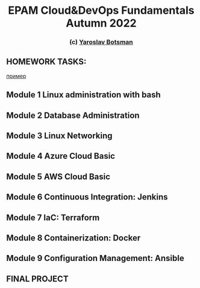 <h1 align="center">EPAM Cloud&DevOps Fundamentals Autumn 2022</h1>
<h3 align="center">(c) <a href="http://ybotsman.pp.ua/" target="_blank">Yaroslav Botsman</a>  </h3>

## HOMEWORK TASKS: 

[пример](https://github.com/NOKnowitAll/EPAM/tree/main/Module1_Linux_administration_with_bash "Module 1 Linux administration with bash")
## Module 1 Linux administration with bash
## Module 2 Database Administration
## Module 3 Linux Networking 
## Module 4 Azure Cloud Basic
## Module 5 AWS Cloud Basic
## Module 6 Continuous Integration: Jenkins
## Module 7 IaC: Terraform
## Module 8 Containerization: Docker
## Module 9 Configuration Management: Ansible
## FINAL PROJECT
